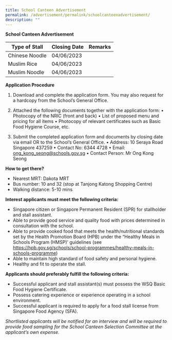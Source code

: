 ```yaml
---
title: School Canteen Advertisement
permalink: /advertisement/permalink/schoolcanteenadvertisement/
description: ""
---
```

**School Canteen Advertisement**



| Type of Stall | Closing Date | Remarks |
| -------- | -------- | -------- |
|  Chinese Noodle    | 04/06/2023     |      |
|  Muslim Rice    | 04/06/2023     |      |
|  Muslim Noodle    | 04/06/2023     |      |

**Application Procedure**
1. Download and complete the application form. You may also request for a hardcopy from the School’s General Office.

1. Attached the following documents together with the application form:
•	Photocopy of the NRIC (front and back)
•	List of proposed menu and pricing for all items
•	Photocopy of relevant certificates such as Basic Food Hygiene Course, etc.

1. Submit the completed application form and documents by closing date via email OR to the School’s General Office.
•	Address: 10 Seraya Road Singapore 437259
•	Contact No: 6344 4728
•	Email: ong_kong_seong@schools.gov.sg 
•	Contact Person: Mr Ong Kong Seong

**How to get there?**
* Nearest MRT: Dakota MRT
* Bus number: 10 and 32 (stop at Tanjong Katong Shopping Centre)
* Walking distance: 5-10 mins

**Interest applicants must meet the following criteria:**
* Singapore citizen or Singapore Permanent Resident (SPR) for stallholder and stall assistant.
* Able to provide good service and quality food with prices determined in consultation with the school.
* Able to provide cooked food that meets the health/nutritional standards set by the Health Promotion Board (HPB) under the “Healthy Meals in Schools Program (HMSP)’ guidelines (see https://hpb.gov.sg/schools/school-programmes/healthy-meals-in-schools-programme)
* Able to maintain high standard of food safety and personal hygiene.
* Healthy and fit to operate the stall.

**Applicants should preferably fulfill the following criteria:**
* Successful applicant and stall assistant(s) must possess the WSQ Basic Food Hygiene Certificate.
* Possess catering experience or experience operating in a school environment.
* Successful applicant is required to apply for a food stall license from Singapore Food Agency (SFA).

*Shortlisted applicants will be notified for an interview and will be required to provide food sampling for the School Canteen Selection Committee at the applicant’s own expense.*